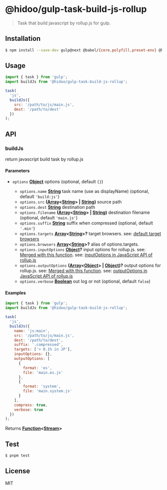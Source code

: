 # @hidoo/gulp-task-build-js-rollup

> Task that build javascript by rollup.js for gulp.

## Installation

```sh
$ npm install --save-dev gulp@next @babel/{core,polyfill,preset-env} @hidoo/gulp-task-build-js-rollup
```

## Usage

```js
import { task } from 'gulp';
import buildJs from '@hidoo/gulp-task-build-js-rollup';

task(
  'js',
  buildJs({
    src: '/path/to/js/main.js',
    dest: '/path/to/dest'
  })
);
```

## API

<!-- Generated by documentation.js. Update this documentation by updating the source code. -->

### buildJs

return javascript build task by rollup.js

#### Parameters

- `options` **[Object](https://developer.mozilla.org/docs/Web/JavaScript/Reference/Global_Objects/Object)** options (optional, default `{}`)

  - `options.name` **[String](https://developer.mozilla.org/docs/Web/JavaScript/Reference/Global_Objects/String)** task name (use as displayName) (optional, default `'build:js'`)
  - `options.src` **([Array](https://developer.mozilla.org/docs/Web/JavaScript/Reference/Global_Objects/Array)<[String](https://developer.mozilla.org/docs/Web/JavaScript/Reference/Global_Objects/String)> | [String](https://developer.mozilla.org/docs/Web/JavaScript/Reference/Global_Objects/String))** source path
  - `options.dest` **[String](https://developer.mozilla.org/docs/Web/JavaScript/Reference/Global_Objects/String)** destination path
  - `options.filename` **([Array](https://developer.mozilla.org/docs/Web/JavaScript/Reference/Global_Objects/Array)<[String](https://developer.mozilla.org/docs/Web/JavaScript/Reference/Global_Objects/String)> | [String](https://developer.mozilla.org/docs/Web/JavaScript/Reference/Global_Objects/String))** destination filename (optional, default `'main.js'`)
  - `options.suffix` **[String](https://developer.mozilla.org/docs/Web/JavaScript/Reference/Global_Objects/String)** suffix when compressed (optional, default `'.min'`)
  - `options.targets` **[Array](https://developer.mozilla.org/docs/Web/JavaScript/Reference/Global_Objects/Array)<[String](https://developer.mozilla.org/docs/Web/JavaScript/Reference/Global_Objects/String)>?** target browsers.
    see: [default target browsers](http://browserl.ist/?q=%3E+0.5%25+in+JP%2C+ie%3E%3D+10%2C+android+%3E%3D+4.4)
  - `options.browsers` **[Array](https://developer.mozilla.org/docs/Web/JavaScript/Reference/Global_Objects/Array)<[String](https://developer.mozilla.org/docs/Web/JavaScript/Reference/Global_Objects/String)>?** alias of options.targets.
  - `options.inputOptions` **[Object](https://developer.mozilla.org/docs/Web/JavaScript/Reference/Global_Objects/Object)?** input options for rollup.js.
    see: [Merged with this function](./src/inputOptions.js).
    see: [inputOptions in JavaScript API of rollup.js](https://rollupjs.org/javascript-api/#inputoptions-object)
  - `options.outputOptions` **([Array](https://developer.mozilla.org/docs/Web/JavaScript/Reference/Global_Objects/Array)<[Object](https://developer.mozilla.org/docs/Web/JavaScript/Reference/Global_Objects/Object)> | [Object](https://developer.mozilla.org/docs/Web/JavaScript/Reference/Global_Objects/Object))?** output options for rollup.js.
    see: [Merged with this function](./src/outputOptions.js).
    see: [outputOptions in JavaScript API of rollup.js](https://rollupjs.org/javascript-api/#outputoptions-object)
  - `options.verbose` **[Boolean](https://developer.mozilla.org/docs/Web/JavaScript/Reference/Global_Objects/Boolean)** out log or not (optional, default `false`)

#### Examples

```javascript
import { task } from 'gulp';
import buildJs from '@hidoo/gulp-task-build-js-rollup';

task(
  'js',
  buildJs({
    name: 'js:main',
    src: '/path/to/js/main.js',
    dest: '/path/to/dest',
    suffix: '.compressed',
    targets: ['> 0.1% in JP'],
    inputOptions: {},
    outputOptions: [
      {
        format: 'es',
        file: 'main.es.js'
      },
      {
        format: 'system',
        file: 'main.system.js'
      }
    ],
    compress: true,
    verbose: true
  })
);
```

Returns **[Function](https://developer.mozilla.org/docs/Web/JavaScript/Reference/Statements/function)<[Stream](https://nodejs.org/api/stream.html)>**&#x20;

## Test

```sh
$ pnpm test
```

## License

MIT
